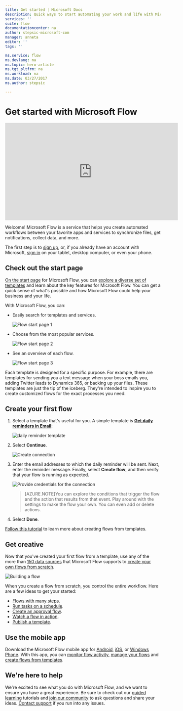 ```yaml
---
title: Get started | Microsoft Docs
description: Quick ways to start automating your work and life with Microsoft Flow
services: ''
suite: flow
documentationcenter: na
author: stepsic-microsoft-com
manager: anneta
editor: ''
tags: ''

ms.service: flow
ms.devlang: na
ms.topic: hero-article
ms.tgt_pltfrm: na
ms.workload: na
ms.date: 03/27/2017
ms.author: stepsic

---
```


# Get started with Microsoft Flow #

<iframe width="560" height="315" src="https://www.youtube.com/embed/iMteXfAvDSE?list=PL8nfc9haGeb55I9wL9QnWyHp3ctU2_ThF" frameborder="0" allowfullscreen></iframe>

Welcome! Microsoft Flow is a service that helps you create automated workflows between your favorite apps and services to synchronize files, get notifications, collect data, and more.

The first step is to [sign up](sign-up-sign-in.md), or, if you already have an account with Microsoft, [sign in](https://flow.microsoft.com/signin) on your tablet, desktop computer, or even your phone.

## Check out the start page ##

[On the start page](https://flow.microsoft.com) for Microsoft Flow, you can [explore a diverse set of templates](https://flow.microsoft.com/templates) and learn about the key features for Microsoft Flow. You can get a quick sense of what's possible and how Microsoft Flow could help your business and your life.

With Microsoft Flow, you can:

- Easily search for templates and services.

    ![Flow start page 1](./media/getting-started/flowhome1.png)

- Choose from the most popular services.

    ![Flow start page 2](./media/getting-started/flowhome2.png)

- See an overview of each flow.

    ![Flow start page 3](./media/getting-started/flowhome3.png)

Each template is designed for a specific purpose. For example, there are templates for sending you a text message when your boss emails you, adding Twitter leads to Dynamics 365, or backing up your files. These templates are just the tip of the iceberg. They're intended to inspire you to create customized flows for the exact processes you need.

## Create your first flow ##

1. Select a template that's useful for you. A simple template is [**Get daily reminders in Email**](https://flow.microsoft.com/galleries/public/templates/45a3399aa29345308f08b6db0a9c85b9/):

    ![daily reminder template](./media/getting-started/template-details.png)

1. Select **Continue**.

    ![Create connection](./media/getting-started/create-connection.png)

1. Enter the email addresses to which the daily reminder will be sent. Next, enter the reminder message. Finally, select **Create flow**, and then verify that your flow is running as expected.

    ![Provide credentials for the connection](./media/getting-started/configure-email-details.png)

    >[AZURE.NOTE]You can explore the conditions that trigger the flow and the action that results from that event. Play around with the settings to make the flow your own. You can even add or delete actions.

1. Select **Done**.

[Follow this tutorial](get-started-logic-template.md) to learn more about creating flows from templates.

## Get creative ##

Now that you've created your first flow from a template, use any of the more than [150 data sources](https://flow.microsoft.com/connectors/) that Microsoft Flow supports to [create your own flows from scratch](get-started-logic-flow.md).

![Building a flow](./media/getting-started/build-a-flow.png)

When you create a flow from scratch, you control the entire workflow. Here are a few ideas to get your started:

- [Flows with many steps](multi-step-logic-flow.md).
- [Run tasks on a schedule](run-scheduled-tasks.md).
- [Create an approval flow](wait-for-approvals.md).
- [Watch a flow in action](see-a-flow-run.md).
- [Publish a template](publish-a-template.md).

## Use the mobile app ##

Download the Microsoft Flow mobile app for [Android](https://aka.ms/flowmobiledocsandroid), [iOS](https://aka.ms/flowmobiledocsios), or [Windows Phone](https://aka.ms/flowmobilewindows). With this app, you can [monitor flow activity](mobile-monitor-activity.md), [manage your flows](mobile-manage-flows.md) and [create flows from templates](mobile-create-flow.md).

## We're here to help ##

We're excited to see what you do with Microsoft Flow, and we want to ensure you have a great experience. Be sure to check out our [guided learning](https://flow.microsoft.com/guided-learning/) tutorials and [join our community](http://go.microsoft.com/fwlink/?LinkID=787467) to ask questions and share your ideas. [Contact support](http://go.microsoft.com/fwlink/?LinkID=787479) if you run into any issues.
